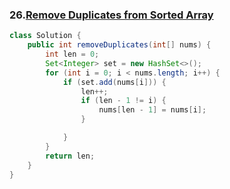### 26.[Remove Duplicates from Sorted Array](https://leetcode.com/problems/remove-duplicates-from-sorted-array/)


```java
class Solution {
    public int removeDuplicates(int[] nums) {
        int len = 0;
        Set<Integer> set = new HashSet<>();
        for (int i = 0; i < nums.length; i++) {
            if (set.add(nums[i])) {
                len++;
                if (len - 1 != i) {
                    nums[len - 1] = nums[i];
                }

            }
        }
        return len;
    }
}
```